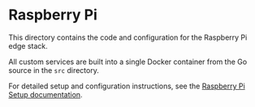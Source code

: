 # Raspberry Pi

This directory contains the code and configuration for the Raspberry Pi edge stack.

All custom services are built into a single Docker container from the Go source in the `src` directory.

For detailed setup and configuration instructions, see the [Raspberry Pi Setup documentation](../../docs/05_raspberry_pi.md).
